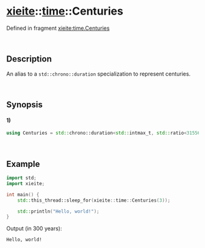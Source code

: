 # [xieite](../../xieite.md)\:\:[time](../../time.md)\:\:Centuries
Defined in fragment [xieite:time.Centuries](../../../src/time/centuries.cpp)

&nbsp;

## Description
An alias to a `std::chrono::duration` specialization to represent centuries.

&nbsp;

## Synopsis
#### 1)
```cpp
using Centuries = std::chrono::duration<std::intmax_t, std::ratio<3155695200>>;
```

&nbsp;

## Example
```cpp
import std;
import xieite;

int main() {
    std::this_thread::sleep_for(xieite::time::Centuries(3));

    std::println("Hello, world!");
}
```
Output (in 300 years):
```
Hello, world!
```
